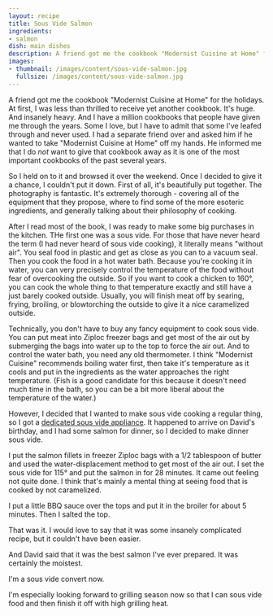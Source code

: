 ```yaml
---
layout: recipe
title: Sous Vide Salmon
ingredients: 
- salmon
dish: main dishes
description: A friend got me the cookbook "Modernist Cuisine at Home" for the holidays. At first, I was less than thrilled to receive yet another cookbook, but after I opened it up, I couldn't put it down.
images:
- thumbnail: /images/content/sous-vide-salmon.jpg
  fullsize: /images/content/sous-vide-salmon.jpg
---
```

A friend got me the cookbook "Modernist Cuisine at Home" for the holidays. At first, I was less than thrilled to receive yet another cookbook. It's huge. And insanely heavy. And I have a million cookbooks that people have given me through the years. Some I love, but I have to admit that some I've leafed through and never used. I had a separate friend over and asked him if he wanted to take "Modernist Cuisine at Home" off my hands. He informed me that I do *not* want to give that cookbook away as it is one of the most important cookbooks of the past several years. 

So I held on to it and browsed it over the weekend. Once I decided to give it a chance, I couldn't put it down. First of all, it's beautifully put together. The photography is fantastic. It's extremely thorough - covering all of the equipment that they propose, where to find some of the more esoteric ingredients, and generally talking about their philosophy of cooking. 

After I read most of the book, I was ready to make some big purchases in the kitchen. THe first one was a sous vide. For those that have never heard the term (I had never heard of sous vide cooking), it literally means "without air". You seal food in plastic and get as close as you can to a vacuum seal. Then you cook the food in a hot water bath. Because you're cooking it in water, you can very precisely control the temperature of the food without fear of overcooking the outside. So if you want to cook a chicken to 160°, you can cook the whole thing to that temperature exactly and still have a just barely cooked outside. Usually, you will finish meat off by searing, frying, broiling, or blowtorching the outside to give it a nice caramelized outside. 

Technically, you don't have to buy any fancy equipment to cook sous vide. You can put meat into Ziploc freezer bags and get most of the air out by submerging the bags into water up to the top to force the air out. And to control the water bath, you need any old thermometer. I think "Modernist Cuisine" recommends boiling water first, then take it's temperature as it cools and put in the ingredients as the water approaches the right temperature. (Fish is a good candidate for this because it doesn't need much time in the bath, so you can be a bit more liberal about the temperature of the water.)

However, I decided that I wanted to make sous vide cooking a regular thing, so I got a [dedicated sous vide appliance]. It happened to arrive on David's birthday, and I had some salmon for dinner, so I decided to make dinner sous vide. 

I put the salmon fillets in freezer Ziploc bags with a 1/2 tablespoon of butter and used the water-displacement method to get most of the air out. I set the sous vide for 115° and put the salmon in for 28 minutes. It came out feeling not quite done. I think that's mainly a mental thing at seeing food that is cooked by not caramelized. 

I put a little BBQ sauce over the tops and put it in the broiler for about 5 minutes. Then I salted the top. 

That was it. I would love to say that it was some insanely complicated recipe, but it couldn't have been easier. 

And David said that it was the best salmon I've ever prepared. It was certainly the moistest. 

I'm a sous vide convert now. 

I'm especially looking forward to grilling season now so that I can sous vide food and then finish it off with high grilling heat. 

[dedicated sous vide appliance]: http://www.williams-sonoma.com/products/polyscience-sous-vide-professional-creative-series/?pkey=csous-vide& 